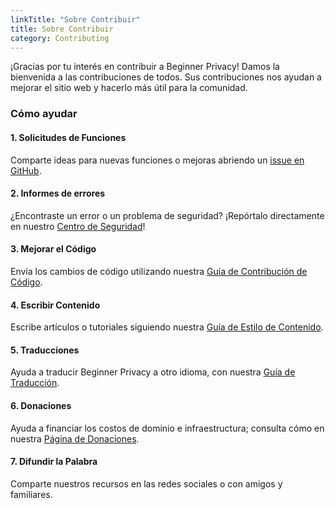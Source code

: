 ```yaml
---
linkTitle: "Sobre Contribuir"
title: Sobre Contribuir
category: Contributing
---
```

¡Gracias por tu interés en contribuir a Beginner Privacy! Damos la bienvenida a las contribuciones de todos. Sus contribuciones nos ayudan a mejorar el sitio web y hacerlo más útil para la comunidad.

### Cómo ayudar
#### 1. Solicitudes de Funciones
Comparte ideas para nuevas funciones o mejoras abriendo un [issue en GitHub](https://github.com/beginnerprivacy/beginnerprivacy.github.io/issues).

#### 2. Informes de errores
¿Encontraste un error o un problema de seguridad? ¡Repórtalo directamente en nuestro [Centro de Seguridad](https://github.com/beginnerprivacy/beginnerprivacy.github.io/security)!

#### 3. Mejorar el Código
Envía los cambios de código utilizando nuestra [Guía de Contribución de Código](../improve-code).

#### 4. Escribir Contenido
Escribe artículos o tutoriales siguiendo nuestra [Guía de Estilo de Contenido](../write-content).

#### 5. Traducciones
Ayuda a traducir Beginner Privacy a otro idioma, con nuestra [Guía de Traducción](../translate).

#### 6. Donaciones
Ayuda a financiar los costos de dominio e infraestructura; consulta cómo en nuestra [Página de Donaciones](../donate).

#### 7. Difundir la Palabra
Comparte nuestros recursos en las redes sociales o con amigos y familiares.